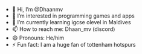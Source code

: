 - 👋 Hi, I’m @Dhaanmv
- 👀 I’m interested in programming games and apps
- 🌱 I’m currently learning igcse olevel in Maldives
- 📫 How to reach me: Dhaan_mv (discord)
- 😄 Pronouns: He/him
- ⚡ Fun fact: I am a huge fan of tottenham hotspurs
